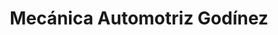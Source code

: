 ---
title: "Mecánica Automotriz Godínez"
url: /villa-nueva/mecanica-automotriz-godinez/
shop: Autowerkstatt
---